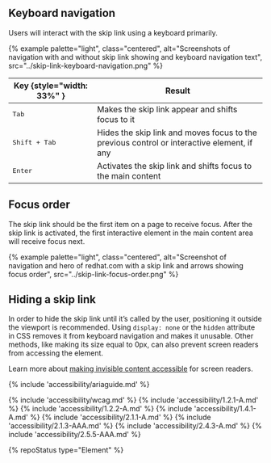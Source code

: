 ## Keyboard navigation

Users will interact with the skip link using a keyboard primarily.

{% example palette="light",
           class="centered",
           alt="Screenshots of navigation with and without skip link showing and keyboard navigation text",
           src="../skip-link-keyboard-navigation.png" %}

| Key {style="width: 33%" } | Result                                                                                         |
| ------------------------- | ---------------------------------------------------------------------------------------------- |
| <kbd>Tab</kbd>            | Makes the skip link appear and shifts focus to it                                              |
| <kbd>Shift + Tab</kbd>    | Hides the skip link and moves focus to the previous control or interactive element, if any     |
| <kbd>Enter</kbd>          | Activates the skip link and shifts focus to the main content                                   |

## Focus order

The skip link should be the first item on a page to receive focus. After the skip link is activated, the first interactive element in the main content area will receive focus next.

{% example palette="light",
           class="centered",
           alt="Screenshot of navigation and hero of redhat.com with a skip link and arrows showing focus order",
           src="../skip-link-focus-order.png" %}

## Hiding a skip link

In order to hide the skip link until it’s called by the user, positioning it outside the viewport is recommended. Using `display: none` or the `hidden` attribute in CSS removes it from keyboard navigation and makes it unusable. Other methods, like making its size equal to 0px, can also prevent screen readers from accessing the element. 

Learn more about <a href="https://webaim.org/techniques/css/invisiblecontent/">making invisible content accessible</a> for screen readers.

{% include 'accessibility/ariaguide.md' %}

{% include 'accessibility/wcag.md' %}
{% include 'accessibility/1.2.1-A.md' %}
{% include 'accessibility/1.2.2-A.md' %}
{% include 'accessibility/1.4.1-A.md' %}
{% include 'accessibility/2.1.1-A.md' %}
{% include 'accessibility/2.1.3-AAA.md' %}
{% include 'accessibility/2.4.3-A.md' %}
{% include 'accessibility/2.5.5-AAA.md' %}

{% repoStatus type="Element" %}
